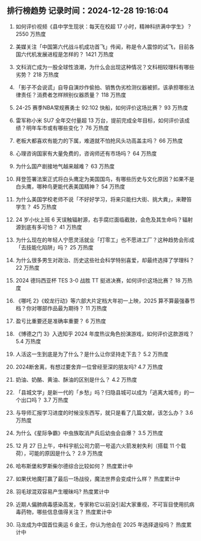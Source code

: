 
## 排行榜趋势 记录时间：2024-12-28 19:16:04
  
  1. 如何评价视频《县中学生现状：每天在校超 17 小时，精神科挤满中学生》？ 2550 万热度
    
  2. 美媒关注「中国第六代战斗机成功首飞」传闻，称是令人震惊的试飞，目前各国六代机发展进程是怎样的？ 1421 万热度
    
  3. 文科消亡成为一股全球性浪潮，为什么会出现这种情况？文科相较理科有哪些劣势？ 218 万热度
    
  4. 「影子不会说谎」自导自演炒作偷拍、销售伪劣检测仪器被抓，该承担哪些法律责任？消费者怎样辨别仪器质量？ 118 万热度
    
  5. 24-25 赛季NBA常规赛勇士 92:102 快船，如何评价这场比赛？ 93 万热度
    
  6. 雷军称小米 SU7 全年交付量超 13 万台，提前完成全年目标，如何评价该成绩？明年车市或有哪些变化？ 76 万热度
    
  7. 老板大都喜欢有能力的下属，难道就不怕抢风头功高盖主吗？ 66 万热度
    
  8. 心理咨询国家有大量免费的，咨询师还有市场吗？ 64 万热度
    
  9. 为什么国产剧接地气越来越难？ 63 万热度
    
  10. 拜登签署法案正式将白头鹰定为美国国鸟，有哪些历史与文化原因？如果不是白头鹰，哪种鸟更能代表美国精神？ 54 万热度
    
  11. 为什么美国学校老师不说「不好好学习，将来只能扫大街、挑大粪」，来鞭笞学生？ 45 万热度
    
  12. 24 岁小伙上班 6 天误触辐射源，右手腐烂面临截肢，会危及其生命吗？辐射源到底有多可怕？ 41 万热度
    
  13. 为什么现在的年轻人宁愿灵活就业「打零工」也不愿进工厂？这种趋势会形成「去技能化陷阱」吗？ 25 万热度
    
  14. 为什么很多男生对政治、历史这些社会科学特别喜爱，却最终选择了学理科？ 22 万热度
    
  15. 2024 德玛西亚杯 TES 3-0 战胜 TT 挺进决赛，如何评价这场比赛？ 18 万热度
    
  16. 《哪吒 2》《蛟龙行动》等六部大片定档大年初一上映，2025 算不算最强春节档？你对哪部作品最为期待？ 11 万热度
    
  17. 盈亏比重要还是准确率重要？ 6 万热度
    
  18. 《博德之门 3》入选知乎 2024 年度热议角色扮演游戏，如何评价这款游戏？ 5.4 万热度
    
  19. 人活这一生到底是为了什么？是什么让你坚持走下去？ 5.2 万热度
    
  20. 2024断舍离，有想过要舍弃一位曾经至深的朋友吗? 4.7 万热度
    
  21. 奶油、奶酪、黄油、酥油的区别是什么？ 4.2 万热度
    
  22. 「县城文学」是新一代的「乡愁」吗？归隐县城可以成为「逃离大城市」的一个出口吗？ 3.7 万热度
    
  23. 与导师汇报学习进度的时候没东西写，就只是看了几篇文献，该怎么办？ 3.6 万热度
    
  24. 为什么《星际争霸》中虫族取消产兵后幼虫会自爆？ 3.5 万热度
    
  25. 12 月 27 日上午，中科宇航公司力箭一号遥六火箭发射失利（搭载 11 个载荷），可能的原因是什么？ 2.9 万热度
    
  26. 哈布斯堡和罗斯柴尔德综合比较如何？ 热度累计中
    
  27. 如果伏地魔打赢了最后一场战役，魔法世界会变成什么样？ 热度累计中
    
  28. 羽毛球混双容易产生暧昧吗? 热度累计中
    
  29. 近期人偏肺病毒感染高发，专家称它以前没引起大家重视，不可盲目使用抗病毒药物，哪些信息值得关注？ 热度累计中
    
  30. 马龙成为中国首位奥运 6 金王，你认为他会在 2025 年选择退役吗？ 热度累计中
    